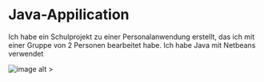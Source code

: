 # Java-Appilication
Ich habe ein Schulprojekt zu einer Personalanwendung erstellt, das ich mit einer Gruppe von 2 Personen bearbeitet habe. Ich habe Java mit Netbeans verwendet

![image alt >]([https://octodex.github.com/images/bannekat.png](https://static.remove.bg/remove-bg-web/bf3af3e882eb04971b4492a1015ef7e77df29362/assets/start_remove-c851bdf8d3127a24e2d137a55b1b427378cd17385b01aec6e59d5d4b5f39d2ec.png))
